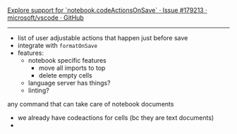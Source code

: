 [Explore support for \`notebook.codeActionsOnSave\` · Issue #179213 · microsoft/vscode · GitHub](https://github.com/microsoft/vscode/issues/179213)

--- 
- list of user adjustable actions that happen just before save
- integrate with `formatOnSave`
- features:
	- notebook specific features
		- move all imports to top
		- delete empty cells
	- language server has things?
	- linting?


any command that can take care of notebook documents
- we already have codeactions for cells (bc they are text documents)
- 